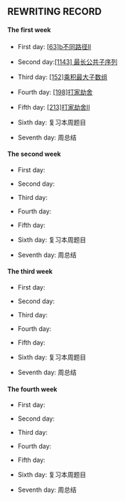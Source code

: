 ## REWRITING RECORD

#### The first week   

* First day: [[63]b不同路径II](https://leetcode-cn.com/problems/unique-paths-ii/)

* Second day:[[1143] 最长公共子序列](https://leetcode-cn.com/problems/longest-common-subsequence/)

* Third day: [[152]乘积最大子数组](https://leetcode-cn.com/problems/maximum-product-subarray/description/)

* Fourth day: [[198]打家劫舍](https://leetcode-cn.com/problems/house-robber/)

* Fifth day: [[213]打家劫舍II](https://leetcode-cn.com/problems/house-robber-ii/description/)

* Sixth day: 复习本周题目

* Seventh day: 周总结

#### The second week

* First day: 

* Second day: 

* Third day: 

* Fourth day: 

* Fifth day: 

* Sixth day: 复习本周题目

* Seventh day: 周总结

#### The third week

* First day: 

* Second day:

* Third day: 

* Fourth day: 

* Fifth day: 

* Sixth day: 复习本周题目

* Seventh day: 周总结

#### The fourth week

* First day: 

* Second day: 

* Third day: 

* Fourth day: 

* Fifth day:

* Sixth day: 复习本周题目

* Seventh day: 周总结
